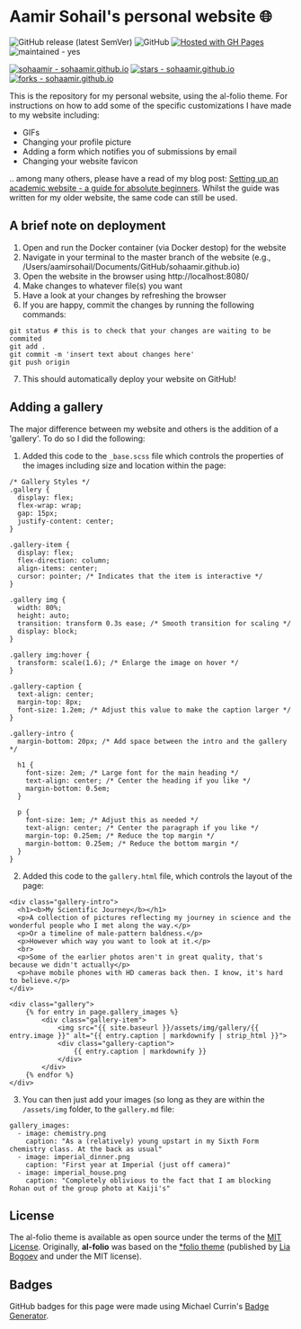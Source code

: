 # Aamir Sohail's personal website 🌐

![GitHub release (latest SemVer)](https://img.shields.io/github/v/release/alshedivat/al-folio)
![GitHub](https://img.shields.io/github/license/alshedivat/al-folio?color=blue)
[![Hosted with GH Pages](https://img.shields.io/badge/Hosted_with-GitHub_Pages-blue?logo=github&logoColor=white)](https://pages.github.com/ "Go to GitHub Pages homepage")
![maintained - yes](https://img.shields.io/badge/maintained-yes-blue)

<a href="https://github.com/sohaamir/sohaamir.github.io" title="Go to GitHub repo"><img src="https://img.shields.io/static/v1?label=sohaamir&message=sohaamir.github.io&color=blue&logo=github" alt="sohaamir - sohaamir.github.io"></a>
<a href="https://github.com/sohaamir/sohaamir.github.io"><img src="https://img.shields.io/github/stars/sohaamir/sohaamir.github.io?style=social" alt="stars - sohaamir.github.io"></a>
<a href="https://github.com/sohaamir/sohaamir.github.io"><img src="https://img.shields.io/github/forks/sohaamir/sohaamir.github.io?style=social" alt="forks - sohaamir.github.io"></a>

This is the repository for my personal website, using the al-folio theme. For instructions on how to add some of the specific customizations I have made to my website including: 
- GIFs
- Changing your profile picture
- Adding a form which notifies you of submissions by email
- Changing your website favicon
  
.. among many others, please have a read of my blog post: [Setting up an academic website - a guide for absolute beginners](https://sohaamir.github.io/blog/2023/setting_up_website/). Whilst the guide was written for my older website, the same code can still be used.

## A brief note on deployment

1. Open and run the Docker container (via Docker destop) for the website
2. Navigate in your terminal to the master branch of the website (e.g., /Users/aamirsohail/Documents/GitHub/sohaamir.github.io)
3. Open the website in the browser using http://localhost:8080/ 
4. Make changes to whatever file(s) you want
5. Have a look at your changes by refreshing the browser
6. If you are happy, commit the changes by running the following commands:

```
git status # this is to check that your changes are waiting to be commited
git add . 
git commit -m 'insert text about changes here'
git push origin
```
7. This should automatically deploy your website on GitHub!

## Adding a gallery

The major difference between my website and others is the addition of a 'gallery'. To do so I did the following:

1. Added this code to the `_base.scss` file which controls the properties of the images including size and location within the page: 

```
/* Gallery Styles */
.gallery {
  display: flex;
  flex-wrap: wrap;
  gap: 15px;
  justify-content: center;
}

.gallery-item {
  display: flex;
  flex-direction: column;
  align-items: center;
  cursor: pointer; /* Indicates that the item is interactive */
}

.gallery img {
  width: 80%;
  height: auto;
  transition: transform 0.3s ease; /* Smooth transition for scaling */
  display: block;
}

.gallery img:hover {
  transform: scale(1.6); /* Enlarge the image on hover */
}

.gallery-caption {
  text-align: center;
  margin-top: 8px;
  font-size: 1.2em; /* Adjust this value to make the caption larger */
}

.gallery-intro {
  margin-bottom: 20px; /* Add space between the intro and the gallery */

  h1 {
    font-size: 2em; /* Large font for the main heading */
    text-align: center; /* Center the heading if you like */
    margin-bottom: 0.5em;
  }

  p {
    font-size: 1em; /* Adjust this as needed */
    text-align: center; /* Center the paragraph if you like */
    margin-top: 0.25em; /* Reduce the top margin */
    margin-bottom: 0.25em; /* Reduce the bottom margin */
  }
}
```
2. Added this code to the `gallery.html` file, which controls the layout of the page:

```
<div class="gallery-intro">
  <h1><b>My Scientific Journey</b></h1>
  <p>A collection of pictures reflecting my journey in science and the wonderful people who I met along the way.</p>
  <p>Or a timeline of male-pattern baldness.</p>
  <p>However which way you want to look at it.</p>
  <br>
  <p>Some of the earlier photos aren't in great quality, that's because we didn't actually</p>
  <p>have mobile phones with HD cameras back then. I know, it's hard to believe.</p>
</div>

<div class="gallery">
    {% for entry in page.gallery_images %}
        <div class="gallery-item">
            <img src="{{ site.baseurl }}/assets/img/gallery/{{ entry.image }}" alt="{{ entry.caption | markdownify | strip_html }}">
            <div class="gallery-caption">
                {{ entry.caption | markdownify }}
            </div>
        </div>
    {% endfor %}
</div>
```

3. You can then just add your images (so long as they are within the `/assets/img` folder, to the `gallery.md` file: 

```
gallery_images:
  - image: chemistry.png
    caption: "As a (relatively) young upstart in my Sixth Form chemistry class. At the back as usual"
  - image: imperial_dinner.png
    caption: "First year at Imperial (just off camera)"
  - image: imperial_house.png
    caption: "Completely oblivious to the fact that I am blocking Rohan out of the group photo at Kaiji's"
```

## License

The al-folio theme is available as open source under the terms of the [MIT License](https://github.com/alshedivat/al-folio/blob/master/LICENSE). Originally, **al-folio** was based on the [\*folio theme](https://github.com/bogoli/-folio) (published by [Lia Bogoev](https://liabogoev.com) and under the MIT license).

## Badges

GitHub badges for this page were made using Michael Currin's [Badge Generator](https://michaelcurrin.github.io/badge-generator/#/).
